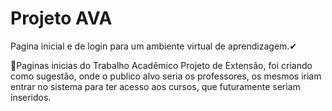 # Projeto AVA
 Pagina inicial e de login para um ambiente virtual de aprendizagem.✔

📍Paginas inicias do Trabalho Acadêmico Projeto de Extensão, foi criando como sugestão, onde o publico alvo seria os professores, os mesmos iriam entrar no sistema para ter acesso aos cursos, que futuramente seriam inseridos.
